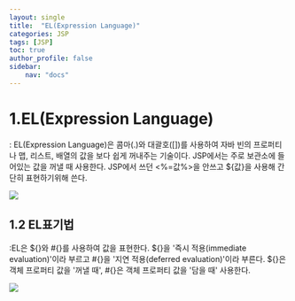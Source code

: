 ```yaml
---
layout: single
title:  "EL(Expression Language)"
categories: JSP
tags: [JSP]
toc: true
author_profile: false 
sidebar: 
    nav: "docs"
--- 
```


# 1.EL(Expression Language)
:
EL(Expression Language)은 콤마(.)와 대괄호([])를 사용하여 자바 빈의 프로퍼티나 맵, 리스트, 배열의 값을 보다 쉽게 꺼내주는 기술이다. JSP에서는 주로 보관소에 들어있는 값을 꺼낼 때 사용한다. JSP에서 쓰던 <%=값%>을 안쓰고 ${값}을 사용해 간단히 표현하기위해 쓴다.

<img src= "https://dsm04pap002files.storage.live.com/y4m5gQH4jQcvSW8oq0EUjKVF8SEEPAVsP0Nfx401LB7WK2I3co0HsqtmynaMTqWRLb9Mi3bGJr3e9wYfPLZkJ6fiRzsCY3M0w63ayoTxsD67-Pc_M4lghkuzod-uHwdnsVGk4jZ-XX95PNooi9pe2h-KcvS1AlU0N-I0xhLSO1qxInrFJk0EFaSHNZuHcrYFhLs?width=618&height=552&cropmode=none">

## 1.2 EL표기법
:EL은 ${}와 #{}를 사용하여 값을 표현한다. ${}을 '즉시 적용(immediate evaluation)'이라 부르고 #{}을 '지연 적용(deferred evaluation)'이라 부른다.  ${}은 객체 프로퍼티 값을 '꺼낼 때', #{}은 객체 프로퍼티 값을 '담을 때' 사용한다.

<img src= "https://dsm04pap002files.storage.live.com/y4m96DKcjxagJExt--VVz47hZx9l5QGFazvEdh1BogDnni4Xgufc18Xu2L3230Ba6FuVGZP3A0Cgy8HM8dXZgXmZsTezBgSfRaVL9cy5Ez0e_4kdy-5hcdsX1M12XeiYg6GEE858WwT0igU_gGZ12pnJL43NgiPGIEZyCDocV-QpHThprfQI468auEhnYoxwux5?width=396&height=285&cropmode=none">

